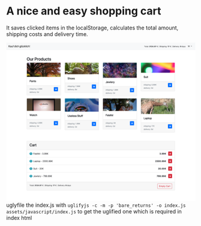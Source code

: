 # A nice and easy shopping cart
It saves clicked items in the localStorage, calculates the total amount, shipping costs and delivery time.

![screenshot](./assets/images/screenshot.png)
uglyfile the index.js with `uglifyjs -c -m -p 'bare_returns' -o index.js assets/javascript/index.js` to get the uglified one which is required in index html
